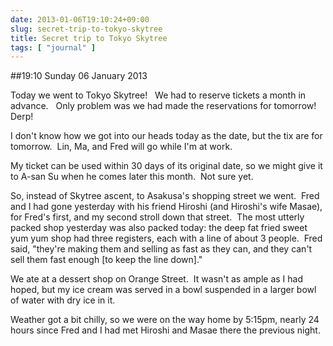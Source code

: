 ```yaml
---
date: 2013-01-06T19:10:24+09:00
slug: secret-trip-to-tokyo-skytree
title: Secret trip to Tokyo Skytree
tags: [ "journal" ]
---
```


##19:10 Sunday 06 January 2013

Today we went to Tokyo Skytree!   We had to reserve tickets a month in advance.   Only problem was we had made the reservations for tomorrow!  Derp!

I don't know how we got into our heads today as the date, but the tix are for tomorrow.  Lin, Ma, and Fred will go while I'm at work.

My ticket can be used within 30 days of its original date, so we might give it to A-san Su when he comes later this month.  Not sure yet.

So, instead of Skytree ascent, to Asakusa's shopping street we went.  Fred and I had gone yesterday with his friend Hiroshi (and Hiroshi's wife Masae), for Fred's first, and my second stroll down that street.  The most utterly packed shop yesterday was also packed today: the deep fat fried sweet yum yum shop had three registers, each with a line of about 3 people.  Fred said, "they're making them and selling as fast as they can, and they can't sell them fast enough [to keep the line down]."

We ate at a dessert shop on Orange Street.  It wasn't as ample as I had hoped, but my ice cream was served in a bowl suspended in a larger bowl of water with dry ice in it.

Weather got a bit chilly, so we were on the way home by 5:15pm, nearly 24 hours since Fred and I had met Hiroshi and Masae there the previous night.

